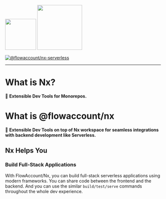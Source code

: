 <p float="left">
<img src="https://raw.githubusercontent.com/nrwl/nx/master/nx-logo.png" height="100">
<img src="https://angular.io/assets/images/logos/angular/angular.svg" height="145">
<!-- <img src="https://angular.io/generated/images/marketing/concept-icons/universal.png" height="120"> -->
</p>

<div align="left">

[![@flowaccount/nx-serverless](https://img.shields.io/badge/%40flowaccount-nx--serverless-blue)](https://github.com/flowaccount/flowaccount-nx/tree/master/packages/serverless)

</div>

<hr>

# What is Nx?

🔎 **Extensible Dev Tools for Monorepos.**

# What is @flowaccount/nx

🔎 **Extensible Dev Tools on top of Nx workspace for seamless integrations with backend development like Serverless.**

## Nx Helps You

### Build Full-Stack Applications

With FlowAccount/Nx, you can build full-stack serverless applications using modern frameworks. You can share code between the frontend and the backend. And you can use the similar `build/test/serve` commands throughout the whole dev experience.


